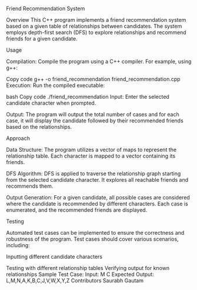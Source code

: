 Friend Recommendation System

Overview
This C++ program implements a friend recommendation system based on a given table of relationships between candidates. The system employs depth-first search (DFS) to explore relationships and recommend friends for a given candidate.

Usage

Compilation: Compile the program using a C++ compiler. For example, using g++:

Copy code
g++ -o friend_recommendation friend_recommendation.cpp
Execution: Run the compiled executable:

bash
Copy code
./friend_recommendation
Input: Enter the selected candidate character when prompted.

Output: The program will output the total number of cases and for each case, it will display the candidate followed by their recommended friends based on the relationships.

Approach

Data Structure: The program utilizes a vector of maps to represent the relationship table. Each character is mapped to a vector containing its friends.

DFS Algorithm: DFS is applied to traverse the relationship graph starting from the selected candidate character. It explores all reachable friends and recommends them.

Output Generation: For a given candidate, all possible cases are considered where the candidate is recommended by different characters. Each case is enumerated, and the recommended friends are displayed.

Testing

Automated test cases can be implemented to ensure the correctness and robustness of the program. Test cases should cover various scenarios, including:

Inputting different candidate characters

Testing with different relationship tables
Verifying output for known relationships
Sample Test Case:
Input: M C
Expected Output:
L,M,N,A,K,B,C,J,V,W,X,Y,Z
Contributors
Saurabh Gautam
